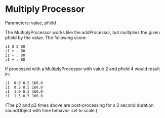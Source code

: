 Multiply Processor 
==================

Parameters: value, pfield

The MultiplyProcessor works like the addProcessor, but multiplies the
given pfield by the value. The following score:

    i1 0 2 80
    i1 + . 80
    i1 + . 80
    i1 + . 80

If processed with a MultiplyProcessor with value 2 and pfield 4 would
result in:

    i1  0.0 0.5 160.0
    i1  0.5 0.5 160.0
    i1  1.0 0.5 160.0
    i1  1.5 0.5 160.0

(The p2 and p3 times above are post-processing for a 2 second duration
soundObject with time behavior set to scale.)
